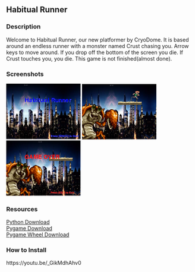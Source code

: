 <h2>Habitual Runner</h2>

<h3>Description</h3>

<p>
  Welcome to Habitual Runner, our new platformer by CryoDome. It is based around an endless runner with a monster named Crust chasing you. Arrow keys to move around. If you drop off the bottom of the screen you die. If Crust touches you, you die. This game is not finished(almost done).
 </p>
 <h3>Screenshots</h3>

<img src="https://github.com/JGiannisis/HabitualRunner/blob/master/yalikegames/title.png" width="200px">
<img src="https://github.com/JGiannisis/HabitualRunner/blob/master/yalikegames/playing.png" width="200px">
<img src="https://github.com/JGiannisis/HabitualRunner/blob/master/yalikegames/gameover.png" width="200px">

<h3>Resources</h3>
<a href="https://www.python.org/downloads/"> Python Download</a><br>
<a href="http://www.pygame.org/download.shtml"> Pygame Download</a><br>
<a href="http://www.lfd.uci.edu/~gohlke/pythonlibs/#pygame"> Pygame Wheel Download</a><br>

<h3>How to Install</h3>
https://youtu.be/_GikMdhAhv0

